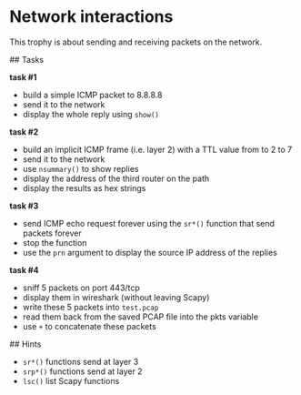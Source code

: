 # Network interactions

This trophy is about sending and receiving packets on the network.

## Tasks

**task #1**

- build a simple ICMP packet to 8.8.8.8
- send it to the network
- display the whole reply using `show()`


**task #2**

- build an implicit ICMP frame (i.e. layer 2)  with a TTL value from to 2 to 7
- send it to the network
- use `nsummary()` to show replies
- display the address of the third router on the path
- display the results as hex strings


**task #3**

- send ICMP echo request forever using the `sr*()` function that send packets
  forever
- stop the function
- use the `prn` argument to display the source IP address of the replies


**task #4**

- sniff 5 packets on port 443/tcp
- display them in wireshark (without leaving Scapy)
- write these 5 packets into `test.pcap`
- read them back from the saved PCAP file into the pkts variable
- use `+` to concatenate these packets


## Hints

- `sr*()` functions send at layer 3 
- `srp*()` functions send at layer 2 
- `lsc()` list Scapy functions
